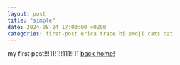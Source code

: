 ```yaml
---
layout: post
title: "simple"
date: 2024-08-24 17:00:00 +0200
categories: first-post erica trace hi emoji cats cat
---
```


my first post!!!11!1!!111!!11
[back home!](/)
